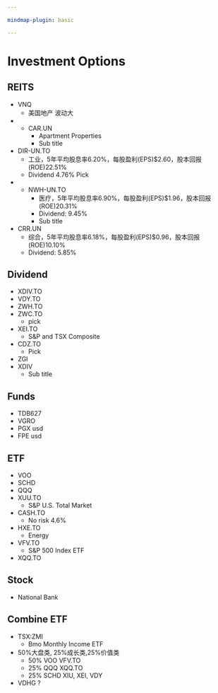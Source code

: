 ```yaml
---

mindmap-plugin: basic

---
```


# Investment Options

## REITS
- VNQ
    - 美国地产 波动大
-
    - CAR.UN
        - Apartment Properties
        - Sub title
- DIR-UN.TO
    - 工业，5年平均股息率6.20%，每股盈利(EPS)$2.60，股本回报(ROE)22.51%
    - Dividend 4.76% Pick
-
    - NWH-UN.TO
        - 医疗，5年平均股息率6.90%，每股盈利(EPS)$1.96，股本回报(ROE)20.31%
        - Dividend: 9.45%
        - Sub title
- CRR.UN
    - 综合，5年平均股息率6.18%，每股盈利(EPS)$0.96，股本回报(ROE)10.10%
    - Dividend:  5.85%

## Dividend
- XDIV.TO
- VDY.TO
- ZWH.TO
- ZWC.TO
    - pick
- XEI.TO
    - S&P and TSX Composite
- CDZ.TO
    - Pick
- ZGI
- XDIV
    - Sub title

## Funds
- TDB627
- VGRO
- PGX usd
- FPE usd

## ETF
- VOO
- SCHD
- QQQ
- XUU.TO
    - S&P U.S. Total Market
- CASH.TO
    - No risk 4.6%
- HXE.TO
    - Energy
- VFV.TO
    - S&P 500 Index ETF
- XQQ.TO

## Stock
- National Bank

## Combine ETF
- TSX:ZMI
    - Bmo Monthly Income ETF
- 50%大盘类, 25%成长类,25%价值类
    - 50% VOO  VFV.TO
    - 25% QQQ XQQ.TO
    - 25% SCHD XIU, XEI, VDY
- VDHG ?